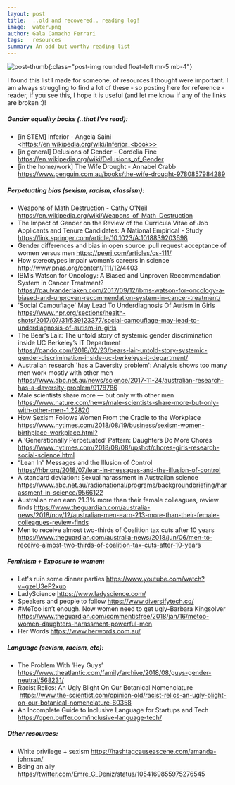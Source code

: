 ```yaml
---
layout: post
title:  ..old and recovered.. reading log!
image:  water.png
author: Gala Camacho Ferrari
tags:   resources
summary: An odd but worthy reading list
---
```


![post-thumb]({{site.baseurl}}/assets/images/thoughts/water.png){:class="post-img rounded float-left mr-5 mb-4"}

I found this list I made for someone, of resources I thought were important. I am always struggling to find a lot of these - so posting here for reference - reader, if you see this, I hope it is useful (and let me know if any of the links are broken :)!

##### Gender equality books (..that I've read):
- [in STEM] Inferior - Angela Saini <https://en.wikipedia.org/wiki/Inferior_<book>>
- [in general] Delusions of Gender - Cordelia Fine <https://en.wikipedia.org/wiki/Delusions_of_Gender>
- [in the home/work] The Wife Drought - Annabel Crabb <https://www.penguin.com.au/books/the-wife-drought-9780857984289>

##### Perpetuating bias (sexism, racism, classism):
- Weapons of Math Destruction - Cathy O'Neil <https://en.wikipedia.org/wiki/Weapons_of_Math_Destruction>
- The Impact of Gender on the Review of the Curricula Vitae of Job Applicants and Tenure Candidates: A National Empirical - Study <https://link.springer.com/article/10.1023/A:1018839203698>
- Gender differences and bias in open source: pull request acceptance of women versus men <https://peerj.com/articles/cs-111/>
- How stereotypes impair women’s careers in science <http://www.pnas.org/content/111/12/4403>
- IBM’s Watson for Oncology: A Biased and Unproven Recommendation System in Cancer Treatment? <https://paulvanderlaken.com/2017/09/12/ibms-watson-for-oncology-a-biased-and-unproven-recommendation-system-in-cancer-treatment/>
- 'Social Camouflage' May Lead To Underdiagnosis Of Autism In Girls <https://www.npr.org/sections/health-shots/2017/07/31/539123377/social-camouflage-may-lead-to-underdiagnosis-of-autism-in-girls>
- The Bear’s Lair: The untold story of systemic gender discrimination inside UC Berkeley’s IT Department <https://pando.com/2018/02/23/bears-lair-untold-story-systemic-gender-discrimination-inside-uc-berkeleys-it-department/>
- Australian research 'has a Daversity problem': Analysis shows too many men work mostly with other men <https://www.abc.net.au/news/science/2017-11-24/australian-research-has-a-daversity-problem/9178786>
- Male scientists share more — but only with other men <https://www.nature.com/news/male-scientists-share-more-but-only-with-other-men-1.22820>
- How Sexism Follows Women From the Cradle to the Workplace <https://www.nytimes.com/2018/08/19/business/sexism-women-birthplace-workplace.html?>
- A ‘Generationally Perpetuated’ Pattern: Daughters Do More Chores <https://www.nytimes.com/2018/08/08/upshot/chores-girls-research-social-science.html>
- “Lean In” Messages and the Illusion of Control <https://hbr.org/2018/07/lean-in-messages-and-the-illusion-of-control>
- A standard deviation: Sexual harassment in Australian science <https://www.abc.net.au/radionational/programs/backgroundbriefing/harassment-in-science/9566122>
- Australian men earn 21.3% more than their female colleagues, review finds <https://www.theguardian.com/australia-news/2018/nov/12/australian-men-earn-213-more-than-their-female-colleagues-review-finds>
- Men to receive almost two-thirds of Coalition tax cuts after 10 years <https://www.theguardian.com/australia-news/2018/jun/06/men-to-receive-almost-two-thirds-of-coalition-tax-cuts-after-10-years>

##### Feminism + Exposure to women:
- Let's ruin some dinner parties <https://www.youtube.com/watch?v=gzeU3eP2xuo>
- LadyScience <https://www.ladyscience.com/>
- Speakers and people to follow <https://www.diversifytech.co/>
- #MeToo isn’t enough. Now women need to get ugly-Barbara Kingsolver <https://www.theguardian.com/commentisfree/2018/jan/16/metoo-women-daughters-harassment-powerful-men>
- Her Words <https://www.herwords.com.au/>


##### Language (sexism, racism, etc):
- The Problem With ‘Hey Guys’ <https://www.theatlantic.com/family/archive/2018/08/guys-gender-neutral/568231/>
- Racist Relics: An Ugly Blight On Our Botanical Nomenclature  <https://www.the-scientist.com/opinion-old/racist-relics-an-ugly-blight-on-our-botanical-nomenclature-60358>
- An Incomplete Guide to Inclusive Language for Startups and Tech <https://open.buffer.com/inclusive-language-tech/>

##### Other resources:
- White privilege + sexism <https://hashtagcauseascene.com/amanda-johnson/>
- Being an ally <https://twitter.com/Emre_C_Deniz/status/1054169855975276545>